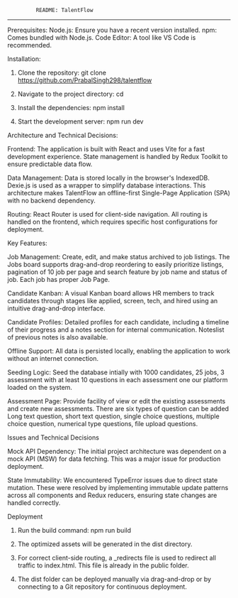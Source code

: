              README: TalentFlow
************************************************************
Prerequisites:
Node.js: Ensure you have a recent version installed.
npm: Comes bundled with Node.js.
Code Editor: A tool like VS Code is recommended.




Installation:

1. Clone the repository:
    git clone https://github.com/PrabalSingh298/talentflow

2. Navigate to the project directory:
    cd <your-project-folder>

3. Install the dependencies:
    npm install

4. Start the development server:
    npm run dev



Architecture and Technical Decisions:

Frontend: The application is built with React and uses Vite for a fast development experience. State management is handled by Redux Toolkit to ensure predictable data flow.

Data Management: Data is stored locally in the browser's IndexedDB. Dexie.js is used as a wrapper to simplify database interactions. This architecture makes TalentFlow an offline-first Single-Page Application (SPA) with no backend dependency.

Routing: React Router is used for client-side navigation. All routing is handled on the frontend, which requires specific host configurations for deployment.



Key Features:

Job Management: Create, edit, and make status archived to job listings. The Jobs board supports drag-and-drop reordering to easily prioritize listings, pagination of 10 job per page and search feature by job name and status of job. Each job has proper Job Page.

Candidate Kanban: A visual Kanban board allows HR members to track candidates through stages like applied, screen, tech, and hired using an intuitive drag-and-drop interface.

Candidate Profiles: Detailed profiles for each candidate, including a timeline of their progress and a notes section for internal communication. Noteslist of previous notes is also available.

Offline Support: All data is persisted locally, enabling the application to work without an internet connection.

Seeding Logic: Seed the database intially with 1000 candidates, 25 jobs, 3 assessment with at least 10 questions in each assessment one our platform loaded on the system.

Assessment Page: Provide facility of view or edit the existing assessments and create new assessments. There are six types of question can be added Long text question, short text question, single choice questions, multiple choice question, numerical type questions, file upload questions.




Issues and Technical Decisions

Mock API Dependency: The initial project architecture was dependent on a mock API (MSW) for data fetching. This was a major issue for production deployment.

State Immutability: We encountered TypeError issues due to direct state mutation. These were resolved by implementing immutable update patterns across all components and Redux reducers, ensuring state changes are handled correctly.



Deployment

1. Run the build command:
    npm run build

2. The optimized assets will be generated in the dist directory.

3. For correct client-side routing, a _redirects file is used to redirect all traffic to index.html. This file is already in the public folder.

4. The dist folder can be deployed manually via drag-and-drop or by connecting to a Git repository for continuous deployment.

